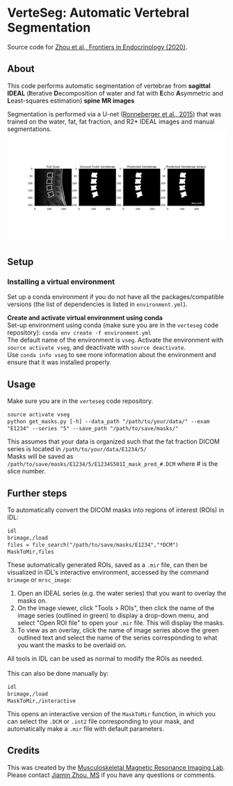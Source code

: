 # VerteSeg: Automatic Vertebral Segmentation
Source code for [Zhou et al., Frontiers in Endocrinology (2020)](https://www.frontiersin.org/articles/10.3389/fendo.2020.00612/abstract).

## About
This code performs automatic segmentation of vertebrae from **sagittal IDEAL** (**I**terative **D**ecomposition of water and fat with **E**cho **A**symmetric and **L**east-squares estimation) **spine MR images**<br /> 

Segmentation is performed via a U-net ([Ronneberger et al., 2015](https://arxiv.org/abs/1505.04597)) that was trained on the water, fat, fat fraction, and R2* IDEAL images and manual segmentations.
![segmentation example](imgs/example-1.png)

## Setup
### Installing a virtual environment
Set up a conda environment if you do not have all the packages/compatible versions (the list of dependencies is listed in `environment.yml`).<br />

**Create and activate virtual environment using conda**<br />
Set-up environment using conda (make sure you are in the `verteseg` code repository):
`conda env create -f environment.yml`<br />
The default name of the environment is `vseg`. Activate the environment with `source activate vseg`, and deactivate with `source deactivate`.<br />
Use `conda info vseg` to see more information about the environment and ensure that it was installed properly.

## Usage

Make sure you are in the `verteseg` code repository.
```
source activate vseg
python get_masks.py [-h] --data_path "/path/to/your/data/" --exam "E1234" --series "5" --save_path "/path/to/save/masks/"
```
This assumes that your data is organized such that the fat fraction DICOM series is located in `/path/to/your/data/E1234/5/`<br />
Masks will be saved as `/path/to/save/masks/E1234/5/E1234S501I_mask_pred_#.DCM` where # is the slice number.

## Further steps

To automatically convert the DICOM masks into regions of interest (ROIs) in IDL:
```
idl
brimage,/load
files = file_search("/path/to/save/masks/E1234","*DCM")
MaskToMir,files
```
These automatically generated ROIs, saved as a `.mir` file, can then be visualized in IDL's interactive environment,
accessed by the command `brimage` or `mrsc_image`:
1. Open an IDEAL series (e.g. the water series) that you want to overlay the masks on.
2. On the image viewer, click "Tools > ROIs", then click the name of the image series (outlined in green) to display a drop-down menu, 
and select "Open ROI file" to open your `.mir` file. This will display the masks.
3. To view as an overlay, click the name of image series above the green outlined text and select the name of the series 
corresponding to what you want the masks to be overlaid on.

All tools in IDL can be used as normal to modify the ROIs as needed.
<br /><br />
This can also be done manually by:
```
idl
brimage,/load
MaskToMir,/interactive
```
This opens an interactive version of the `MaskToMir` function, in which you can select the `.DCM` or `.int2` file corresponding to your mask, and 
automatically make a `.mir` file with default parameters.

## Credits

This was created by the [Musculoskeletal Magnetic Resonance Imaging Lab](https://profiles.ucsf.edu/roland.krug).<br />
Please contact [Jiamin Zhou, MS](https://profiles.ucsf.edu/jiamin.zhou) if you have any questions or comments.
